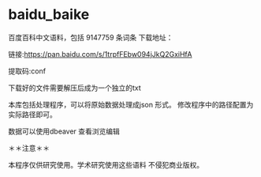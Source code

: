 # baidu_baike

百度百科中文语料，包括 9147759 条词条
下载地址：

链接:https://pan.baidu.com/s/1trpfFEbw094jJkQ2GxiHfA 


提取码:conf 

下载好的文件需要解压后成为一个独立的txt 

本库包括处理程序，可以将原始数据处理成json  形式。
修改程序中的路径配置为实际路径即可。


数据可以使用dbeaver 查看浏览编辑


＊＊注意＊＊

本程序仅供研究使用。学术研究使用这些语料 不侵犯商业版权。
